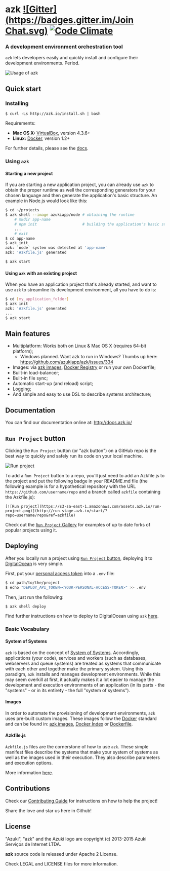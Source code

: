 # azk [![Gitter](https://badges.gitter.im/Join Chat.svg)](https://gitter.im/azukiapp/azk?utm_source=badge&utm_medium=badge&utm_campaign=pr-badge&utm_content=badge) [![Code Climate](https://codeclimate.com/github/azukiapp/azk/badges/gpa.svg)](https://codeclimate.com/github/azukiapp/azk)

### A development environment orchestration tool

`azk` lets developers easily and quickly install and configure their development environments. Period.

![Usage of azk](https://github.com/azukiapp/azk/blob/master/src/pres/azk-screenflow-slow.gif?raw=true)

## Quick start

### Installing

```
$ curl -Ls http://azk.io/install.sh | bash
```

Requirements:

* **Mac OS X:** [VirtualBox](https://www.virtualbox.org/), version 4.3.6+
* **Linux:** [Docker][docker], version 1.2+

For further details, please see the [docs](http://docs.azk.io/en/installation/index.html).

### Using `azk`

#### Starting a new project

If you are starting a new application project, you can already use `azk` to obtain the proper runtime as well the corresponding generators for your chosen language and then generate the application's basic structure. An example in Node.js would look like this:

```bash
$ cd ~/projects
$ azk shell --image azukiapp/node # obtaining the runtime
    # mkdir app-name
    # npm init                    # building the application's basic structure
    ...
    # exit
$ cd app-name
$ azk init
azk: `node` system was detected at 'app-name'
azk: 'Azkfile.js' generated

$ azk start
```

#### Using `azk` with an existing project

When you have an application project that's already started, and want to use `azk` to streamline its development environment, all you have to do is:

```bash
$ cd [my_application_folder]
$ azk init
azk: 'Azkfile.js' generated
...
$ azk start
```

## Main features

* Multiplatform: Works both on Linux & Mac OS X (requires 64-bit platform);
  * Windows planned. Want azk to run in Windows? Thumbs up here: https://github.com/azukiapp/azk/issues/334
* Images: via [azk images][azk_images], [Docker Registry][docker_registry] or run your own Dockerfile;
* Built-in load-balancer;
* Built-in file sync;
* Automatic start-up (and reload) script;
* Logging;
* And simple and easy to use DSL to describe systems architecture;

## Documentation

You can find our documentation online at: http://docs.azk.io/

## `Run Project` button

Clicking the `Run Project` button (or "azk button") on a GitHub repo is the best way to quickly and safely run its code on your local machine. 

![Run project](https://s3-sa-east-1.amazonaws.com/assets.azk.io/run-project.png)

To add a `Run Project` button to a repo, you'll just need to add an Azkfile.js to the project and put the following badge in your README.md file (the following example is for a hypothetical repository with the URL `https://github.com/username/repo` and a branch called `azkfile` containing the Azkfile.js):

```
[![Run project](https://s3-sa-east-1.amazonaws.com/assets.azk.io/run-project.png)](http://run-stage.azk.io/start/?repo=username/repo&ref=azkfile)
```

Check out the [`Run Project` Gallery][run_project_gallery] for examples of up to date forks of popular projects using it.

## Deploying

After you locally run a project using [`Run Project` button](#run-project-button), deploying it to [DigitalOcean](http://digitalocean.com/) is very simple.

First, put your [personal access token](https://cloud.digitalocean.com/settings/applications) into a `.env` file:

```bash
$ cd path/to/the/project
$ echo "DEPLOY_API_TOKEN=<YOUR-PERSONAL-ACCESS-TOKEN>" >> .env
```

Then, just run the following:

```bash
$ azk shell deploy
```

Find further instructions on how to deploy to DigitalOcean using `azk` [here](http://docs.azk.io/en/deploy/README.html).

### Basic Vocabulary

#### System of Systems

`azk` is based on the concept of [System of Systems][sos]. Accordingly, applications (your code), services and workers (such as databases, webservers and queue systems) are treated as systems that communicate with each other and together make the primary system. Using this paradigm, `azk` installs and manages development environments. While this may seem overkill at first, it actually makes it a lot easier to manage the development and execution environments of an application (in its parts - the "systems" - or in its entirety - the full "system of systems").

#### Images

In order to automate the provisioning of development environments, `azk` uses pre-built custom images. These images follow the [Docker][docker] standard and can be found in: [azk images][azk_images], [Docker Index][docker_hub] or [Dockerfile][dockerfile].

#### Azkfile.js

`Azkfile.js` files are the cornerstone of how to use `azk`. These simple manifest files describe the systems that make your system of systems as well as the images used in their execution. They also describe parameters and execution options.

More information [here][azkfile].

## Contributions

Check our [Contributing Guide](CONTRIBUTING.md) for instructions on how to help the project!

Share the love and star us here in Github!

## License

"Azuki", "azk" and the Azuki logo are copyright (c) 2013-2015 Azuki Serviços de Internet LTDA.

**azk** source code is released under Apache 2 License.

Check LEGAL and LICENSE files for more information.

[sos]: http://en.wikipedia.org/wiki/System_of_systems
[docker]: http://docker.com
[azk_images]: http://images.azk.io
[docker_hub]: https://registry.hub.docker.com/
[dockerfile]: http://dockerfile.github.io
[docker_registry]: http://registry.hub.docker.com
[azkfile]: http://docs.azk.io/en/azkfilejs/README.html
[run_project_gallery]: https://github.com/run-project/gallery